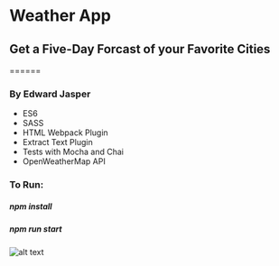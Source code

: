 # Weather App
## Get a Five-Day Forcast of your Favorite Cities
======
### By Edward Jasper

* ES6
* SASS
* HTML Webpack Plugin
* Extract Text Plugin
* Tests with Mocha and Chai
* OpenWeatherMap API


### To Run: 
##### npm install
##### npm run start

![alt text](http://i.imgur.com/1dM6Tn4g.png  "weather app ss")
